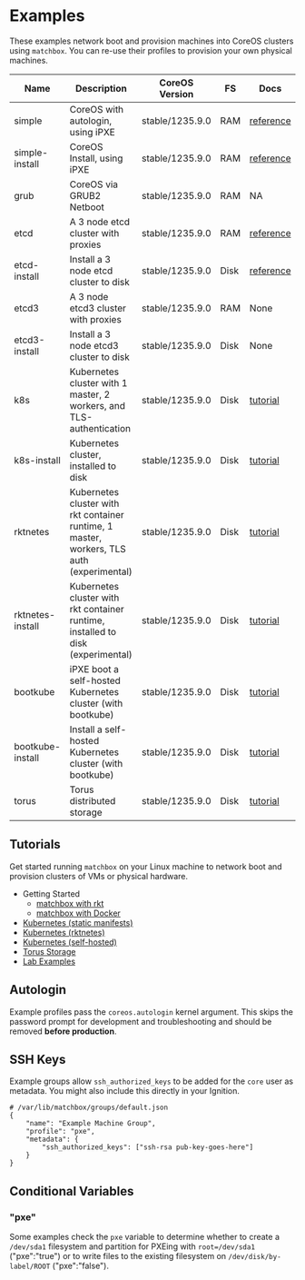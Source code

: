 
# Examples

These examples network boot and provision machines into CoreOS clusters using `matchbox`. You can re-use their profiles to provision your own physical machines.

| Name       | Description | CoreOS Version | FS | Docs | 
|------------|-------------|----------------|----|-----------|
| simple | CoreOS with autologin, using iPXE | stable/1235.9.0 | RAM | [reference](https://coreos.com/os/docs/latest/booting-with-ipxe.html) |
| simple-install | CoreOS Install, using iPXE | stable/1235.9.0 | RAM | [reference](https://coreos.com/os/docs/latest/booting-with-ipxe.html) |
| grub | CoreOS via GRUB2 Netboot | stable/1235.9.0 | RAM | NA |
| etcd | A 3 node etcd cluster with proxies | stable/1235.9.0 | RAM | [reference](https://coreos.com/os/docs/latest/cluster-architectures.html) |
| etcd-install | Install a 3 node etcd cluster to disk | stable/1235.9.0 | Disk | [reference](https://coreos.com/os/docs/latest/installing-to-disk.html) |
| etcd3 | A 3 node etcd3 cluster with proxies | stable/1235.9.0 | RAM | None |
| etcd3-install | Install a 3 node etcd3 cluster to disk | stable/1235.9.0 | Disk | None |
| k8s | Kubernetes cluster with 1 master, 2 workers, and TLS-authentication | stable/1235.9.0 | Disk | [tutorial](../Documentation/kubernetes.md) |
| k8s-install | Kubernetes cluster, installed to disk | stable/1235.9.0 | Disk | [tutorial](../Documentation/kubernetes.md) |
| rktnetes | Kubernetes cluster with rkt container runtime, 1 master, workers, TLS auth (experimental) | stable/1235.9.0 | Disk | [tutorial](../Documentation/rktnetes.md) |
| rktnetes-install | Kubernetes cluster with rkt container runtime, installed to disk (experimental) | stable/1235.9.0 | Disk | [tutorial](../Documentation/rktnetes.md) |
| bootkube | iPXE boot a self-hosted Kubernetes cluster (with bootkube) | stable/1235.9.0 | Disk | [tutorial](../Documentation/bootkube.md) |
| bootkube-install | Install a self-hosted Kubernetes cluster (with bootkube) | stable/1235.9.0 | Disk | [tutorial](../Documentation/bootkube.md) |
| torus | Torus distributed storage | stable/1235.9.0 | Disk | [tutorial](../Documentation/torus.md) |

## Tutorials

Get started running `matchbox` on your Linux machine to network boot and provision clusters of VMs or physical hardware.

* Getting Started
	* [matchbox with rkt](../Documentation/getting-started-rkt.md)
	* [matchbox with Docker](../Documentation/getting-started-docker.md)
* [Kubernetes (static manifests)](../Documentation/kubernetes.md)
* [Kubernetes (rktnetes)](../Documentation/rktnetes.md)
* [Kubernetes (self-hosted)](../Documentation/bootkube.md)
* [Torus Storage](../Documentation/torus.md)
* [Lab Examples](https://github.com/dghubble/metal)

## Autologin

Example profiles pass the `coreos.autologin` kernel argument. This skips the password prompt for development and troubleshooting and should be removed **before production**.

## SSH Keys

Example groups allow `ssh_authorized_keys` to be added for the `core` user as metadata. You might also include this directly in your Ignition.

    # /var/lib/matchbox/groups/default.json
    {
        "name": "Example Machine Group",
        "profile": "pxe",
        "metadata": {
            "ssh_authorized_keys": ["ssh-rsa pub-key-goes-here"]
        }
    }

## Conditional Variables

### "pxe"

Some examples check the `pxe` variable to determine whether to create a `/dev/sda1` filesystem and partition for PXEing with `root=/dev/sda1` ("pxe":"true") or to write files to the existing filesystem on `/dev/disk/by-label/ROOT` ("pxe":"false").
